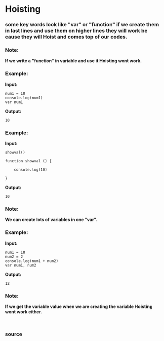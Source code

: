 # Hoisting

### some key words look like "var" or "function" if we create them in last lines and use them on higher lines they will work be cause they will Hoist and comes top of our codes.

### Note: 
**If we write a "function" in variable and use it Hoisting wont work.**

### Example:

**Input:**
```
num1 = 10
console.log(num1)
var num1
```

**Output:**
```
10
```

### Example:

**Input:**
```
showval()

function showval () {

	console.log(10)

}
```

**Output:**
```
10
```

### Note: 
**We can create lots of variables in one "var".**

### Example:

**Input:**
```
num1 = 10
num2 = 2
console.log(num1 + num2)
var num1, num2
```

**Output:**
```
12
```

### Note: 
**If we get the variable value when we are creating the variable Hoisting wont work either.**



<br>

### <a href="https://www.w3schools.com/js/js_hoisting.asp" style="text-decoration: none;"> source </a>